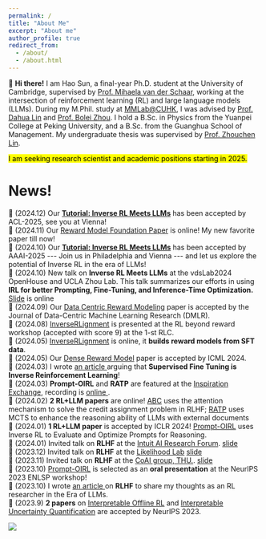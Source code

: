 ```yaml
---
permalink: /
title: "About Me"
excerpt: "About me"
author_profile: true
redirect_from:
  - /about/
  - /about.html
---
```


🚀 **Hi there!** I am Hao Sun, a final-year Ph.D. student at the University of Cambridge, supervised by [Prof. Mihaela van der Schaar](https://www.vanderschaar-lab.com/prof-mihaela-van-der-schaar/), working at the intersection of reinforcement learning (RL) and large language models (LLMs). During my M.Phil. study at [MMLab@CUHK](https://mmlab.ie.cuhk.edu.hk/), I was advised by [Prof. Dahua Lin](http://dahua.site/) and [Prof. Bolei Zhou](https://boleizhou.github.io/). I hold a B.Sc. in Physics from the Yuanpei College at Peking University, and a B.Sc. from the Guanghua School of Management. My undergraduate thesis was supervised by [Prof. Zhouchen Lin](https://zhouchenlin.github.io/).

<mark> I am seeking research scientist and academic positions starting in 2025. </mark>


News!
======
💬 (2024.12) Our **[Tutorial: Inverse RL Meets LLMs](https://sites.google.com/view/irl-llm)** has been accepted by ACL-2025, see you at Vienna!<br>
📄 (2024.11) Our [Reward Model Foundation Paper](https://arxiv.org/pdf/2411.04991) is online! My new favorite paper till now! <br>
💬 (2024.10) Our **[Tutorial: Inverse RL Meets LLMs](https://sites.google.com/view/irl-llm)** has been accepted by AAAI-2025 --- Join us in Philadelphia and Vienna --- and let us explore the potential of Inverse RL in the era of LLMs! <br>
💬 (2024.10) New talk on **Inverse RL Meets LLMs** at the vdsLab2024 OpenHouse and UCLA Zhou Lab. This talk summarizes our efforts in using **IRL for better Prompting, Fine-Tuning, and Inference-Time Optimization.** [Slide](https://holarissun.github.io/files/IRL_LLM_Oct.pdf) is online<br>
📄 (2024.09) Our [Data Centric Reward Modeling](https://openreview.net/forum?id=wg5y4AK6l7) paper is accepted by the Journal of Data-Centric Machine Learning Research (DMLR). <br>
📄 (2024.08) [InverseRLignment](https://openreview.net/pdf/97e8ef1506b4477fd9dc41a76ea3257f65c66c5e.pdf) is presented at the RL beyond reward workshop (accepted with score 9) at the 1-st RLC. <br>
📄 (2024.05) [InverseRLignment](https://openreview.net/pdf/97e8ef1506b4477fd9dc41a76ea3257f65c66c5e.pdf) is online, it **builds reward models from SFT data**. <br>
📄 (2024.05) Our [Dense Reward Model](https://arxiv.org/pdf/2402.00782.pdf) paper is accepted by ICML 2024. <br>
📄 (2024.03) I wrote <a href="https://arxiv.org/abs/2403.12017">an article </a> arguing that **Supervised Fine Tuning is Inverse Reinforcement Learning**! <br>
💬 (2024.03) **Prompt-OIRL** and **RATP** are featured at the [Inspiration Exchange](https://www.vanderschaar-lab.com/engagement-sessions/inspiration-exchange/), recording is <a href="https://www.youtube.com/watch?v=NYYYbQ_EN30&ab_channel=vanderSchaarLab"> online </a>. <br>
📄 (2024.02) **2 RL+LLM papers** are online! [ABC](https://arxiv.org/pdf/2402.00782.pdf) uses the attention mechanism to solve the credit assignment problem in RLHF; [RATP](https://arxiv.org/pdf/2402.07812.pdf) uses MCTS to enhance the reasoning ability of LLMs with external documents<br>
📄 (2024.01) **1 RL+LLM paper** is accepted by ICLR 2024! [Prompt-OIRL](https://arxiv.org/pdf/2309.06553.pdf) uses Inverse RL to Evaluate and Optimize Prompts for Reasoning.<br>
💬 (2024.01) Invited talk on **RLHF** at the [Intuit AI Research Forum](https://www.intuit.com/technology/). <a href="https://holarissun.github.io/files/RLHF_Dec.pdf"> slide </a> <br>
💬 (2023.12) Invited talk on **RLHF** at the [Likelihood Lab](http://www.maxlikelihood.cn/) <a href="https://holarissun.github.io/files/RLHF_Dec.pdf"> slide </a> <br>
💬 (2023.11) Invited talk on **RLHF** at the [CoAI group, THU.](https://huggingface.co/thu-coai). <a href="https://holarissun.github.io/files/RLHF_Nov.pdf"> slide  </a> <br>
📄 (2023.10) [Prompt-OIRL](https://arxiv.org/pdf/2309.06553.pdf) is selected as an **oral presentation** at the NeurIPS 2023 ENLSP workshop!<br>
📄 (2023.10) I wrote <a href="https://arxiv.org/abs/2310.06147">an article </a> on **RLHF** to share my thoughts as an RL researcher in the Era of LLMs. <br>
📄 (2023.9) **2 papers** on [Interpretable Offline RL](https://arxiv.org/abs/2310.07747) and [Interpretable Uncertainty Quantification](https://arxiv.org/abs/2207.05161) are accepted by NeurIPS 2023. <br>




<a href="https://clustrmaps.com/site/1bysk"  title="Visit tracker"><img src="//www.clustrmaps.com/map_v2.png?d=RtOCs2DxbgCleb2bwL7ZaU9kONDpyPNXGY_Guo_CtaM&cl=ffffff" /></a>

<!--

Education
======
 <span style="font-weight: bold;"> 💪 Ph.D., van der Schaar Lab, University of Cambridge, Jun.2025 (expected)<br>
  </span>
  - Research Topic: Reality-Centric Deep Reinforcement Learning

  <span style="font-weight: bold;"> 🎓 M.Phil., MMLab, The Chinese University of Hong Kong, Sep.2021.<br>
  </span>
  - Thesis:
    <a href="https://github.com/2Groza/MPhil_Thesis/blob/main/MPhil_Thesis.pdf">Toward Practical Deep Reinforcement Learning: Sample-Efficient Self-Supervised Continuous Control</a><br>
  
  - Slide can be found at: 
    <a href="https://github.com/2Groza/MPhil_Thesis/blob/main/Toward%20Practical%20Reinforcement%20Learning.pptx">Slide</a><br>
  <p class="item_desc"></p>
  
  
<span style="font-weight: bold;"> 👨‍🎓 B.Sc., School of Physics & Yuanpei College, Peking University, Jul.2018.<br>
</span>


I worked as an RA at the LCDM group@UIUC. I used to work on cosmology gravitational lensing in Prof.  and Ultracold atom during my undergrad research.
-->
